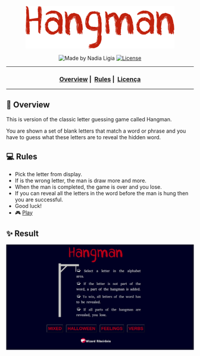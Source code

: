 <p align="center">
  <img src="assets/hangman.png" width=400>
</p>

<p align="center">
  <img alt="Made by Nadia Ligia" src="https://img.shields.io/badge/made%20by-Nadia%20Ligia-informational">
  
  <a href="license.md">
  <img alt="License" src="https://img.shields.io/badge/License-MIT-informational">
  </a>
</p>

___

<h3 align="center">
  <a href="#telescope-overview">Overview</a>&nbsp;|&nbsp;
  <a href="#computer-rules">Rules</a>&nbsp;|&nbsp;
  <a href="#licença">Licença</a>
</h3>

___

## :telescope: Overview

This is version of the classic letter guessing game called Hangman.

You are shown a set of blank letters that match a word or phrase and you have to guess what these letters are to reveal the hidden word.

## :computer: Rules

- Pick the letter from display.
- If is the wrong letter, the man is draw more and more.
- When the man is completed, the game is over and you lose.
- If you can reveal all the letters in the word before the man is hung then you are successful.
- Good luck!
- :video_game: [Play](https://wiz-hangman.netlify.app/)

## :sparkles: Result

<p align="center">
  <img src="./assets/result.gif">
</p>
